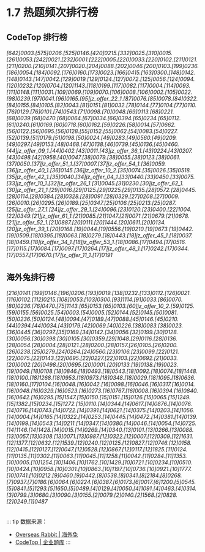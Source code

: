 # 1.7 热题频次排行榜

## CodeTop 排行榜

###### [642]0003.[575]0206.[525]0146.[420]0215.[332]0025.[310]0015.[261]0053.[242]0021.[232]0001.[222]0005.[220]0033.[220]0102.[211]0121.[211]0200.[210]0141.[207]0020.[204]0088.[202]0046.[200]0103.[199]0236.[186]0054.[184]0092.[176]0160.[173]0023.[166]0415.[163]0300.[148]0142.[148]0143.[147]0042.[129]0019.[129]0124.[127]0072.[125]0056.[124]0094.[120]0232.[120]0704.[120]1143.[118]0199.[117]0082.[117]0004.[114]0093.[111]0148.[111]0031.[109]0069.[109]0070.[106]0008.[106]0002.[105]0022.[98]0239.[97]0041.[96]0165.[95]jz_offer_22_1.[87]0076.[85]0078.[84]0322.[84]0155.[84]0105.[82]0043.[81]0151.[81]0032.[78]0144.[77]0104.[77]0110.[76]0129.[76]0101.[74]0543.[71]0098.[70]0048.[69]0113.[68]0221.[68]0039.[68]0470.[68]0064.[67]0034.[66]0394.[65]0234.[65]0112.[61]0240.[61]0169.[60]0718.[60]0162.[59]0226.[58]0014.[57]0662.[56]0122.[56]0695.[56]0128.[55]0152.[55]0062.[54]0083.[54]0227.[52]0139.[51]0179.[51]0198.[50]0024.[49]0283.[49]0560.[49]0209.[49]0297.[49]0153.[48]0468.[47]0138.[46]0739.[45]0136.[45]0460.[44]jz_offer_09_1.[44]0402.[43]0011.[43]jz_offer_36_1.[43]0224.[43]0207.[43]0498.[42]0958.[40]0047.[38]0079.[38]0055.[38]0123.[38]0061.[37]0050.[37]jz_offer_51_1.[37]0007.[37]jz_offer_54_1.[36]0059.[36]jz_offer_40_1.[36]0145.[36]jz_offer_10_2.[35]0074.[35]0026.[35]0518.[35]jz_offer_42_1.[35]0040.[34]jz_offer_04_1.[33]0440.[33]0450.[33]0075.[33]jz_offer_10_1.[32]jz_offer_26_1.[31]0045.[31]0230.[30]jz_offer_62_1.[30]jz_offer_21_1.[29]0016.[29]0125.[29]0225.[29]0135.[28]0572.[28]0445.[28]0114.[28]0384.[28]0328.[28]0091.[28]0329.[27]0208.[27]0009.[26]0010.[26]0295.[26]0189.[25]0347.[25]0106.[25]0213.[25]0287.[25]jz_offer_27_1.[24]jz_offer_29_1.[24]0096.[23]0120.[23]0400.[22]1004.[22]0349.[21]jz_offer_61_1.[21]0085.[21]1047.[21]0071.[21]0679.[21]0678.[21]jz_offer_52_1.[21]0887.[20]0111.[20]1444.[20]0611.[20]0134.[20]jz_offer_39_1.[20]0168.[19]0044.[19]0556.[19]0210.[19]0673.[19]0442.[19]0509.[18]0395.[18]0063.[18]0279.[18]0443.[18]jz_offer_45_1.[18]0037.[18]0459.[18]jz_offer_34_1.[18]jz_offer_53_1.[18]0086.[17]0494.[17]0516.[17]0115.[17]0084.[17]0097.[17]0264.[17]jz_offer_48_1.[17]0242.[17]0344.[17]0557.[17]0670.[17]jz_offer_11_1.[17]0191

## 海外兔排行榜

###### [216]0141.[199]0146.[196]0206.[193]0019.[138]0232.[133]0112.[126]0021.[116]0102.[112]0215.[108]0053.[103]0300.[93]1114.[91]0033.[86]0070.[80]0236.[76]0470.[75]1143.[65]0153.[65]0103.[60]jz_offer_10_2.[59]0125.[59]0155.[56]0025.[54]0003.[54]0005.[52]0144.[52]0145.[50]0081.[50]0236.[50]0124.[48]0094.[47]0189.[47]0088.[45]0146.[45]0210.[44]0394.[44]0034.[43]0179.[42]0069.[40]0226.[38]0083.[38]0023.[36]0445.[36]0297.[35]0169.[34]0142.[34]0056.[32]0199.[30]0128.[30]0056.[30]0398.[30]0105.[30]0359.[29]1048.[29]0116.[28]0136.[28]0054.[28]0004.[28]0121.[28]0200.[28]0157.[26]0105.[26]0200.[26]0238.[25]0279.[24]0264.[24]0560.[23]0106.[23]0099.[22]0121.[22]0075.[22]0143.[22]0695.[22]0227.[22]0103.[22]0692.[21]0033.[20]0002.[20]0498.[20]0695.[20]0001.[20]0133.[19]0138.[19]0023.[19]0049.[18]0108.[18]0846.[18]0493.[18]0543.[18]0092.[18]0074.[18]1448.[18]0100.[18]1268.[18]0953.[18]0973.[18]0348.[18]0029.[18]1095.[18]0636.[18]0160.[17]0104.[16]0048.[16]0042.[16]0098.[16]0046.[16]0317.[16]0014.[16]0048.[16]0329.[16]0523.[16]0273.[16]0767.[16]0008.[16]0394.[16]0840.[16]0642.[16]0295.[15]1547.[15]0150.[15]0151.[15]0126.[15]0065.[15]1249.[15]1382.[15]0234.[15]1272.[15]0110.[14]0344.[14]0617.[14]0876.[14]0076.[14]0716.[14]0743.[14]0722.[14]0391.[14]0621.[14]0375.[14]0203.[14]1056.[14]0004.[14]0165.[14]0322.[14]0253.[14]0445.[14]0472.[14]0381.[14]0139.[14]0199.[14]0543.[14]0211.[14]0347.[14]0380.[14]0046.[14]0054.[14]0725.[14]1146.[14]1428.[14]0015.[14]0269.[14]0340.[13]0101.[13]0266.[13]0088.[13]0057.[13]0308.[13]0071.[13]0987.[12]0322.[12]0007.[12]0309.[12]1631.[12]1377.[12]0632.[12]1539.[12]0240.[12]0125.[12]0827.[12]0746.[12]0158.[12]0415.[12]0127.[12]0047.[12]0528.[12]0867.[12]0117.[12]1825.[11]0124.[11]0135.[11]0302.[11]0063.[11]0045.[11]1258.[11]0042.[11]0284.[11]1353.[10]0005.[10]1254.[10]1406.[10]1762.[10]1429.[10]0721.[10]0234.[10]0510.[10]0424.[10]0958.[10]0301.[10]0863.[10]1197.[10]0736.[10]0921.[10]1777.[10]0741.[10]0212.[9]0460.[9]0442.[8]0538.[8]0341.[8]2184.[8]0268.[7]0937.[7]0186.[6]0064.[6]0224.[6]0387.[6]0173.[6]0017.[6]1200.[5]0545.[5]0841.[5]1293.[5]1650.[5]0489.[4]0129.[4]0050.[4]1091.[4]0463.[4]0314.[3]0799.[3]0680.[3]0090.[3]0155.[2]0079.[2]0140.[2]1568.[2]0828.[2]0249.[1]0487

::: tip
数据来源：

- [Overseas Rabbit | 海外兔](https://osjobs.net/topk/)
- [CodeTop | 企业题库](https://codetop.cc/home)
  :::

<style>
table th:first-of-type { width: 10%; }
table th:nth-of-type(2) { width: 30%; }
table th:nth-of-type(3) { width: 10%; }
table th:nth-of-type(4) { width: 30%; }
table th:nth-of-type(5) { width: 10%; }
table th:nth-of-type(6) { width: 10%; }
</style>
